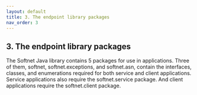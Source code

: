 ```yaml
---
layout: default
title: 3. The endpoint library packages
nav_order: 3
---
```


## 3. The endpoint library packages

The Softnet Java library contains 5 packages for use in applications. Three of them, <span class="datatype">softnet</span>, <span class="datatype">softnet.exceptions</span>, and <span class="datatype">softnet.asn</span>, contain the interfaces, classes, and enumerations required for both service and client applications. Service applications also require the <span class="datatype">softnet.service</span> package. And client applications require the <span class="datatype">softnet.client</span> package.